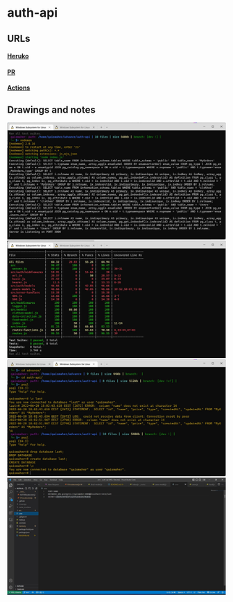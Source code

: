 # auth-api
## URLs
#### [Heruko](https://auth-api-qais.herokuapp.com/)
#### [PR](https://github.com/qaisalmanasra/auth-api/pulls)
#### [Actions](https://github.com/qaisalmanasra/auth-api/actions)
## Drawings and notes
![](./task08/serverrun.jpg)
![](./task08/testpass.jpg)
![](./task08/database.jpg)
![](./task08/envfile.jpg)